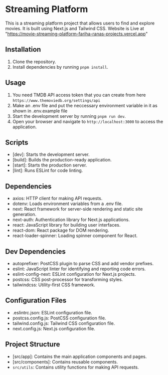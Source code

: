 # Streaming Platform

This is a streaming platform project that allows users to find and explore movies. It is built using Next.js and Tailwind CSS.
Website is Live at "https://movie-streaming-platform-fariha-ranas-projects.vercel.app"
## Installation

1. Clone the repository. 
2. Install dependencies by running `pnpm install`.

## Usage

1. You need TMDB API access token that you can create from here `https://www.themoviedb.org/settings/api`
2. Make an .env file and put the neccessary environment variable in it as shown in .env.example file
3. Start the development server by running `pnpm run dev`.
4. Open your browser and navigate to `http://localhost:3000` to access the application.

## Scripts

- [dev]: Starts the development server.
- [build]: Builds the production-ready application.
- [start]: Starts the production server.
- [lint]: Runs ESLint for code linting.

## Dependencies

- axios: HTTP client for making API requests.
- dotenv: Loads environment variables from a .env file.
- next: React framework for server-side rendering and static site generation.
- next-auth: Authentication library for Next.js applications.
- react: JavaScript library for building user interfaces.
- react-dom: React package for DOM rendering.
- react-loader-spinner: Loading spinner component for React.

## Dev Dependencies

- autoprefixer: PostCSS plugin to parse CSS and add vendor prefixes.
- eslint: JavaScript linter for identifying and reporting code errors.
- eslint-config-next: ESLint configuration for Next.js projects.
- postcss: CSS post-processor for transforming styles.
- tailwindcss: Utility-first CSS framework.

## Configuration Files

- .eslintrc.json: ESLint configuration file.
- postcss.config.js: PostCSS configuration file.
- tailwind.config.js: Tailwind CSS configuration file.
- next.config.js: Next.js configuration file.

## Project Structure

- [src/app]: Contains the main application components and pages.
- [src/components]: Contains reusable components.
- `src/utils`: Contains utility functions for making API requests.
